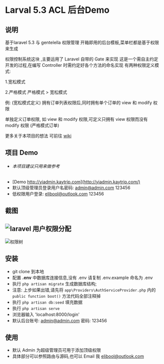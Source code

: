 # Larval 5.3 ACL 后台Demo

## 说明

基于laravel 5.3 与 gentelella 权限管理
开箱即用的后台模板,菜单栏都是基于权限来生成

权限控制系统这块 ,主要运用了 Laravel 自带的 Gate 来实现
这是一个需自主约定开发的过程,在编写 Controller 时需约定好各个方法的命名实现
有两种权限定义模式:

1.宽松模式

2.严格模式
严格模式 > 宽松模式

例:
(宽松模式定义) 拥有订单列表权限后,同时拥有单个订单的 view 和 modify 权限

单独定义订单权限, 如 view 和 modify 权限,可定义只拥有 view  权限而没有 modify 权限 (严格模式订单)

更多关于本项目的想法 可前往 [wiki](https://github.com/Elibool/ACL-management-with-Laravel-Bootstrap/wiki)




## 项目 Demo
- ###### 本项目建议只用来做参考
- [Demo http://yiadmin.kaytrip.com](http://yiadmin.kaytrip.com/)
- 默认顶级管理员登录用户名密码: admin@admin.com 123456
- 低权限用户登录: elibool@outlook.com 123456

## 截图

## ![laravel 用户权限分配](https://github.com/Elibool/ACL-management-with-Laravel-Bootstrap/blob/master/public/images/yi_admin2.png)

![权限树](https://github.com/Elibool/ACL-management-with-Laravel-Bootstrap/blob/master/public/images/yi_admin3.png)



## 安装

- git clone 到本地
- 配置 **.env** 中数据库连接信息,没有 .env 请复制 .env.example 命名为 .env
- 执行 `php artisan migrate` 生成数据库结构;
- 注意: 上步如果出错,请先将 `app\Providers\AuthServiceProvider.php` 内的 `public function boot()` 方法代码全部注释掉
- 执行 `php artisan db:seed` 填充数据
- 执行 `php artisan serve`
- 浏览器输入 'localhost:8000/login'
- 默认后台账号: admin@admin.com 密码: 123456


## 使用
- 默认 Admin 为超级管理员可用于添加顶级权限
- 具体部分可以参照路由与源码,也可以 Email 我 elibool@outlook.com
